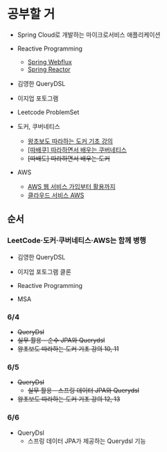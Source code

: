 # 공부할 거



- Spring Cloud로 개발하는 마이크로서비스 애플리케이션



- Reactive Programming
  - [Spring Webflux](https://www.youtube.com/playlist?list=PL0Un1HNdB4jFFNYyB8AcXRIx4nj9kIimS)
  - [Spring Reactor](https://www.youtube.com/playlist?list=PL0Un1HNdB4jFCsHsQg2HOfO03XfECuMiw)
- 김영한 QueryDSL
- 이지업 포토그램
- Leetcode ProblemSet
- 도커, 쿠버네티스
  - [왕초보도 따라하는 도커 기초 강의](https://www.youtube.com/watch?v=ePpiEy_C_jk&list=PLnIaYcDMsSczk-byS2iCDmQCfVU_KHWDk)
  - [[따배쿠] 따라하면서 배우는 쿠버네티스](https://www.youtube.com/playlist?list=PLApuRlvrZKohaBHvXAOhUD-RxD0uQ3z0c)
  - ~~[따배도] 따라하면서 배우는 도커~~
- AWS
  - [AWS 웹 서비스 가입부터 활용까지](https://www.inflearn.com/course/aws-%EC%95%84%EB%A7%88%EC%A1%B4-%EC%9B%B9%EC%84%9C%EB%B9%84%EC%8A%A4-%EA%B0%80%EC%9E%85%EB%B6%80%ED%84%B0-%ED%99%9C%EC%9A%A9%EA%B9%8C%EC%A7%80/dashboard)
  - [클라우드 서비스 AWS](https://www.inflearn.com/course/aws-2/dashboard)





## 순서

### LeetCode&middot;도커&middot;쿠버네티스&middot;AWS는 함께 병행

- 김영한 QueryDSL

- 이지업 포토그램 클론
- Reactive Programming

- MSA







### 6/4

- ~~QueryDsl~~
- ~~실무 활용 - 순수 JPA와 Querydsl~~
- ~~왕초보도 따라하는 도커 기초 강의 10, 11~~





### 6/5

- ~~QueryDsl~~
  - ~~실무 활용 - 스프링 데이터 JPA와 Querydsl~~
- ~~왕초보도 따라하는 도커 기초 강의 12, 13~~



### 6/6

- QueryDsl
  - 스프링 데이터 JPA가 제공하는 Querydsl 기능





